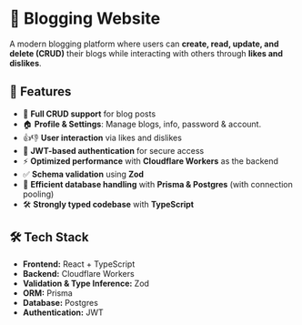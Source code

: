 # 📝 Blogging Website  

A modern blogging platform where users can **create, read, update, and delete (CRUD)** their blogs while interacting with others through **likes and dislikes**. 

## 🚀 Features  
- 📝 **Full CRUD support** for blog posts  
- 🏠 **Profile & Settings**: Manage blogs, info, password & account.  
- 👍👎 **User interaction** via likes and dislikes  
- 🔐 **JWT-based authentication** for secure access  
- ⚡ **Optimized performance** with **Cloudflare Workers** as the backend  
- ✅ **Schema validation** using **Zod**  
- 💾 **Efficient database handling** with **Prisma & Postgres** (with connection pooling)  
- 🛠️ **Strongly typed codebase** with **TypeScript**  

## 🛠️ Tech Stack  
- **Frontend:** React + TypeScript  
- **Backend:** Cloudflare Workers  
- **Validation & Type Inference:** Zod  
- **ORM:** Prisma  
- **Database:** Postgres  
- **Authentication:** JWT  
